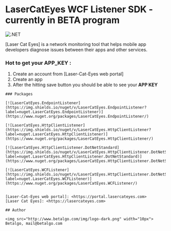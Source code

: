 # LaserCatEyes WCF Listener SDK - currently in BETA program
![.NET](https://github.com/betalgo/LCE-DotNet-SDK/workflows/.NET/badge.svg?branch=master)

[Laser Cat Eyes] is a network monitoring tool that helps mobile app developers diagnose issues between their apps and other services.

### Hot to get your APP_KEY :
1. Create an account from [Laser-Cat-Eyes web portal]
2. Create an app
3. After the hitting save button you should be able to see your **APP KEY**

```
### Packages

[![LaserCatEyes.EndpointListener](https://img.shields.io/nuget/v/LaserCatEyes.EndpointListener?label=nuget.LaserCatEyes.EndpointListener)](https://www.nuget.org/packages/LaserCatEyes.EndpointListener/)

[![LaserCatEyes.HttpClientListener](https://img.shields.io/nuget/v/LaserCatEyes.HttpClientListener?label=nuget.LaserCatEyes.HttpClientListener)](https://www.nuget.org/packages/LaserCatEyes.HttpClientListener/)

[![LaserCatEyes.HttpClientListener.DotNetStandard](https://img.shields.io/nuget/v/LaserCatEyes.HttpClientListener.DotNetStandard?label=nuget.LaserCatEyes.HttpClientListener.DotNetStandard)](https://www.nuget.org/packages/LaserCatEyes.HttpClientListener.DotNetStandard/)

[![LaserCatEyes.WCFListener](https://img.shields.io/nuget/v/LaserCatEyes.HttpClientListener.DotNetStandard?label=nuget.LaserCatEyes.WCFListener)](https://www.nuget.org/packages/LaserCatEyes.WCFListener/)


[Laser-Cat-Eyes web portal]: <https://portal.lasercateyes.com>
[Laser Cat Eyes]: <https://lasercateyes.com>

## Author

<img src="http://www.betalgo.com/img/logo-dark.png" width="10px"> Betalgo, mail@betalgo.com
